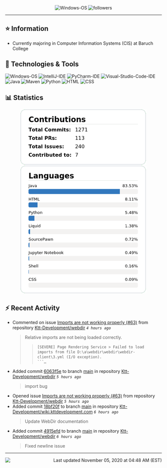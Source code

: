 <div align="center">
    <img 
        src="https://img.shields.io/badge/OS-Windows-informational?style=for-the-badge&color=3278be"
        alt="Windows-OS">
    <img 
        src="https://img.shields.io/github/followers/katsute?color=3278be&style=for-the-badge"
        alt="followers">
</div>

<hr>

## ⭐ Information

 - Currently majoring in Computer Information Systems (CIS) at Baruch College

## 🔧 Technologies & Tools

<img 
    src="https://img.shields.io/badge/OS-Windows-informational?style=flat-square&color=3278be"
    alt="Windows-OS">
<img 
    src="https://img.shields.io/badge/Editor-IntelliJ_IDEA-informational?style=flat-square&logo=intellij-idea&logoColor=white&color=3278be"
    alt="IntelliJ-IDE">
<img 
    src="https://img.shields.io/badge/Editor-PyCharm-informational?style=flat-square&logo=pycharm&logoColor=white&color=3278be"
    alt="PyCharm-IDE">
<img 
    src="https://img.shields.io/badge/Editor-Visual_Studio_Code-informational?style=flat-square&logo=Visual-Studio-Code&logoColor=white&color=3278be"
    alt="Visual-Studio-Code-IDE">
<img 
    src="https://img.shields.io/badge/Code-Java-informational?style=flat-square&logo=java&logoColor=white&color=3278be"
    alt="Java">
<img 
    src="https://img.shields.io/badge/Tools-Maven-informational?style=flat-square&logo=apache-maven&logoColor=white&color=3278be"
    alt="Maven">
<img 
    src="https://img.shields.io/badge/Code-Python-informational?style=flat-square&logo=python&logoColor=white&color=3278be"
    alt="Python">
<img 
    src="https://img.shields.io/badge/Code-HTML-informational?style=flat-square&logo=html5&logoColor=white&color=3278be"
    alt="HTML">
<img 
    src="https://img.shields.io/badge/Code-CSS-informational?style=flat-square&logo=css-wizardry&logoColor=white&color=3278be"
    alt="CSS">

## 📊 Statistics
<div align="center">
    <a href="https://github.com/Katsute/">
        <img src="https://github.com/Katsute/Katsute/blob/main/contributions.png">
    </a>
    <a href="https://github.com/Katsute/">
        <img src="https://github.com/Katsute/Katsute/blob/main/languages.png">
    </a>
</div>

## ⚡ Recent Activity

 - Commented on issue [Imports are not working properly (#63)](https://github.com/Ktt-Development/webdir/issues/63#issuecomment-722150265) from repository [Ktt-Development/webdir](https://github.com/Ktt-Development/webdir)  *`4 hours ago`*
   > Relative imports are not being loaded correctly.
   >  > ```
   >  > [SEVERE] Page Rendering Service > Failed to load imports from file D:\a\webdir\webdir\webdir-client\3.yml (I/O exception).
   >  > ```…
 - Added commit [6063f5e](https://github.com/Ktt-Development/webdir/commit/6063f5e4bccec49aed5eb01b2b655fd3a1e53e50) to branch [main](https://github.com/Ktt-Development/webdir/tree/main) in repository [Ktt-Development/webdir](https://github.com/Ktt-Development/webdir)  *`5 hours ago`*
   > import bug
 - Opened issue [Imports are not working properly (#63)](https://github.com/Ktt-Development/webdir/issues/63) from repository [Ktt-Development/webdir](https://github.com/Ktt-Development/webdir)  *`5 hours ago`*
 - Added commit [18bf20f](https://github.com/Ktt-Development/wiki.kttdevelopment.com/commit/18bf20f5585b517b18aaee291dae9c1b5ec34dd4) to branch [main](https://github.com/Ktt-Development/wiki.kttdevelopment.com/tree/main) in repository [Ktt-Development/wiki.kttdevelopment.com](https://github.com/Ktt-Development/wiki.kttdevelopment.com)  *`6 hours ago`*
   > Update WebDir documentation
 - Added commit [4915efd](https://github.com/Ktt-Development/webdir/commit/4915efdfc1db045cbb95636a71b033e30b24fe46) to branch [main](https://github.com/Ktt-Development/webdir/tree/main) in repository [Ktt-Development/webdir](https://github.com/Ktt-Development/webdir)  *`6 hours ago`*
   > Fixed newline issue

---
<img align="left" src="https://github.com/Katsute/Katsute/workflows/Update%20README.md/badge.svg"><p align="right">Last updated November 05, 2020 at 04:48 AM (EST)</p>

